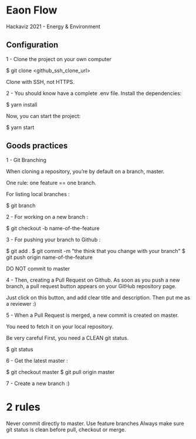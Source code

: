 # Eaon Flow

Hackaviz 2021 - Energy & Environment

## Configuration

1 - Clone the project on your own computer

$ git clone <github_ssh_clone_url>

Clone with SSH, not HTTPS.

2 - You should know have a complete .env file. Install the dependencies:

$ yarn install

Now, you can start the project:

$ yarn start

## Goods practices

1 - Git Branching

When cloning a repository, you’re by default on a branch, master.

One rule: one feature == one branch.

For listing local branches :

$ git branch

2 - For working on a new branch :

$ git checkout -b name-of-the-feature

3 - For pushing your branch to Github :

$ git add .
$ git commit -m "the think that you change with your branch"
$ git push origin name-of-the-feature

DO NOT commit to master

4 - Then, creating a Pull Request on Github.
As soon as you push a new branch, a pull request button appears on your GitHub repository page.

Just click on this button, and add clear title and description.
Then put me as a reviewer :)

5 - When a Pull Request is merged, a new commit is created on master.

You need to fetch it on your local repository.

Be very careful
First, you need a CLEAN git status.

$ git status

6 - Get the latest master :

$ git checkout master
$ git pull origin master

7 - Create a new branch :)

# 2 rules #
Never commit directly to master. Use feature branches
Always make sure git status is clean before pull, checkout or merge.













